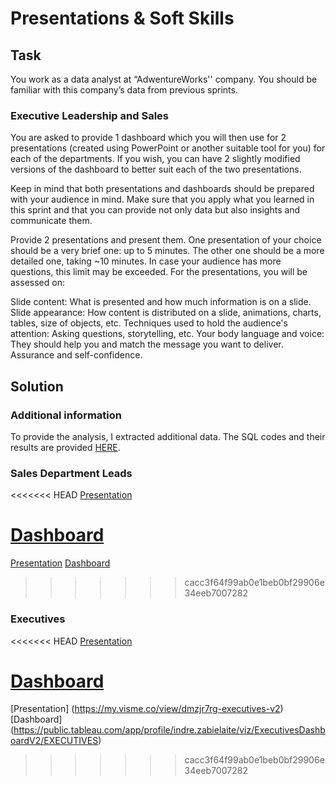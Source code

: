 # Presentations & Soft Skills
## Task
You work as a data analyst at “AdwentureWorks'' company. You should be familiar with this company’s data from previous sprints. 

### Executive Leadership and Sales

You are asked to provide 1 dashboard which you will then use for 2 presentations (created using PowerPoint or another suitable tool for you) for each of the departments. If you wish, you can have 2 slightly modified versions of the dashboard to better suit each of the two presentations.

Keep in mind that both presentations and dashboards should be prepared with your audience in mind. Make sure that you apply what you learned in this sprint and that you can provide not only data but also insights and communicate them.

Provide 2 presentations and present them. One presentation of your choice should be a very brief one: up to 5 minutes. The other one should be a more detailed one, taking ~10 minutes. In case your audience has more questions, this limit may be exceeded. For the presentations, you will be assessed on:

Slide content: What is presented and how much information is on a slide.
Slide appearance: How content is distributed on a slide, animations, charts, tables, size of objects, etc.
Techniques used to hold the audience's attention: Asking questions, storytelling, etc.
Your body language and voice: They should help you and match the message you want to deliver.
Assurance and self-confidence.

## Solution
### Additional information
To provide the analysis, I extracted additional data. The SQL codes and their results are provided [HERE](https://docs.google.com/spreadsheets/d/113ZUbRJLcGSCO4zZSBTUo-M46T_tAruQEMcLfMxZjB4/edit?usp=sharing).
### Sales Department Leads
<<<<<<< HEAD
[Presentation](https://my.visme.co/view/q6vz1m1d-sales-team-v2)
<br>

[Dashboard](https://public.tableau.com/app/profile/indre.zabielaite/viz/SalesDashboardV2_17024792296110/SALES)
=======
[Presentation](https://my.visme.co/view/q6vz1m1d-sales-team-v2)
[Dashboard](https://public.tableau.com/app/profile/indre.zabielaite/viz/SalesDashboardV2_17024792296110/SALES)
>>>>>>> cacc3f64f99ab0e1beb0bf29906e34eeb7007282
### Executives
<<<<<<< HEAD
[Presentation](https://my.visme.co/view/dmzjr7rg-executives-v2)
<br>

[Dashboard](https://public.tableau.com/app/profile/indre.zabielaite/viz/ExecutivesDashboardV2/EXECUTIVES)
=======
[Presentation] (https://my.visme.co/view/dmzjr7rg-executives-v2)
[Dashboard] (https://public.tableau.com/app/profile/indre.zabielaite/viz/ExecutivesDashboardV2/EXECUTIVES)
>>>>>>> cacc3f64f99ab0e1beb0bf29906e34eeb7007282